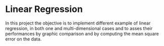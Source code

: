 # Linear Regression
In this project the objective is to implement different
example of linear regression, in both one and multi-dimensional
cases and to asses their performances by graphic comparison
and by computing the mean square error on the data.
